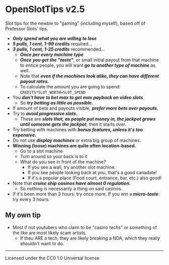 # OpenSlotTips v2.5
Slot tips for the newbie to "gaming" (including myself), based off of Professor Slots' tips.


* ***Only spend what you are willing to lose***
* ***5 pulls, 1 cent, 1-99 credits*** required... 
* ***3 pulls, 1 cent, 1-25 credits*** recommended... 
	* ***Once per every machine type***
	* ***Once you get the "taste"***, or small initial payout from that machine to entice people, you will want ***go to another type of machine*** as well.
	* Note that ***even if the machines look alike, they can have different payout rates.***
  * To calculate the amount you are going to spend: `CREDITS*SLOT_WORTH=SLOT_SPEND`
* You ***don't have to bet max to get max payback on video slots***
	* So ***try betting as little as possible.***
* If amount of bets and payouts visible, ***prefer more bets over payouts.***
* Try to ***avoid progressive slots.***
  * These are ***slots that, as people put money in, the jackpot grows until someone gets the jackpot***; then it starts over.
* Try betting with machines with ***bonus features, unless it's too expensive.***
* Do not use ***display machines*** or extra big group of machines.
* **Winning (loose) machines are quite often location-based.**
	* Go to a slot machine
	* Turn around so your back is to it
	* What do you see in front of the machine?
		* If you see a wall, try another slot machine.
		* If you see people looking back at you, that's a good canadate!
		* If it's a popular place (Food court, entrance, bar, etc.) also good!
* Note that ***cruise ship casinos have almost 0 regulation.***
	* So nothing is necessarily a thing on said casinos.
* If it's been more than 3 hours: try once more. If you win a ***micro-taste***: try every 3 hours.

## My own tip

* Most if not youtubers who claim to be "casino techs" or something of the like are most likely scam artists.
	* If theu ARE a tech, they are likely breaking a NDA, which they really shouldn't want to do.

- - - -

Licensed under the CC0 1.0 Universal license
